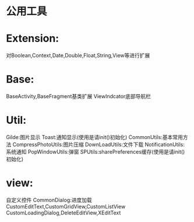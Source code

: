# 公用工具
# Extension:
  对Boolean,Context,Date,Double,Float,String,View等进行扩展
# Base:
  BaseActivity,BaseFragment基类扩展
  ViewIndcator底部导航栏
# Util:
  Gilde:图片显示
  Toast:通知显示(使用是请init()初始化)
  CommonUtils:基本常用方法
  CompressPhotoUtils:图片压缩
  DownLoadUtils:文件下载
  NotificationUtils:系统通知
  PopWindowUtils:弹窗
  SPUtils:sharePreferences缓存(使用是请init()初始化)
# view:
  自定义控件
  CommonDialog:进度加载
  CustomEditText,CustomGridView,CustomListView
  CustomLoadingDialog,DeleteEditView,XEditText
  

